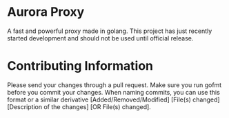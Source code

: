 # Aurora Proxy
A fast and powerful proxy made in golang. This project has just recently started development and should not be used until official release.

# Contributing Information
Please send your changes through a pull request. Make sure you run gofmt before you commit your changes. When naming commits, you can use this format or a similar derivative [Added/Removed/Modified] [File(s) changed] [Description of the changes] [OR File(s) changed].